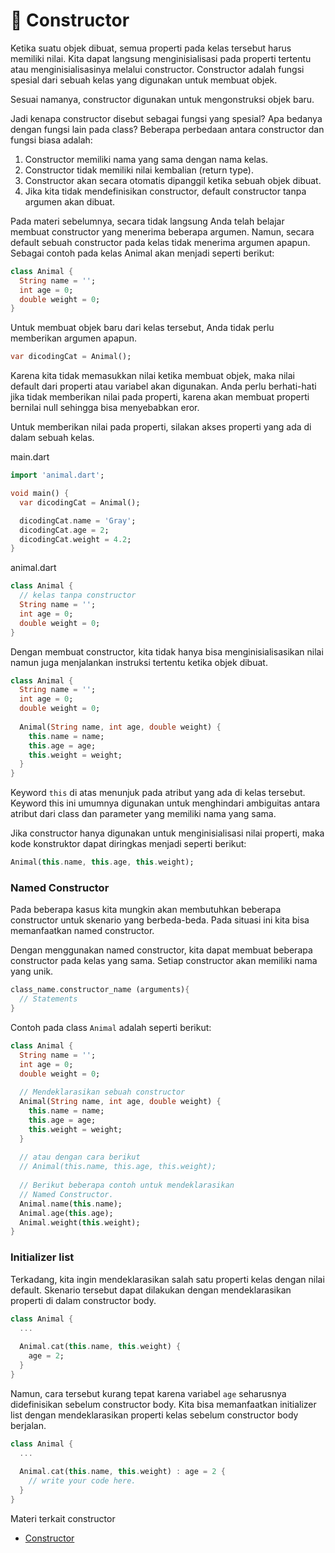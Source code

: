 # 📍 Constructor

Ketika suatu objek dibuat, semua properti pada kelas tersebut harus memiliki nilai. Kita dapat langsung menginisialisasi pada properti tertentu atau menginisialisasinya melalui constructor. Constructor adalah fungsi spesial dari sebuah kelas yang digunakan untuk membuat objek. 

Sesuai namanya, constructor digunakan untuk mengonstruksi objek baru.

Jadi kenapa constructor disebut sebagai fungsi yang spesial? Apa bedanya dengan fungsi lain pada class? Beberapa perbedaan antara constructor dan fungsi biasa adalah:

1. Constructor memiliki nama yang sama dengan nama kelas.
2. Constructor tidak memiliki nilai kembalian (return type).
3. Constructor akan secara otomatis dipanggil ketika sebuah objek dibuat.
4. Jika kita tidak mendefinisikan constructor, default constructor tanpa argumen akan dibuat.

Pada materi sebelumnya, secara tidak langsung Anda telah belajar membuat constructor yang menerima beberapa argumen. Namun, secara default sebuah constructor pada kelas tidak menerima argumen apapun. Sebagai contoh pada kelas Animal akan menjadi seperti berikut:

```dart
class Animal {
  String name = '';
  int age = 0;
  double weight = 0;
}
```

Untuk membuat objek baru dari kelas tersebut, Anda tidak perlu memberikan argumen apapun.

```dart
var dicodingCat = Animal();
```

Karena kita tidak memasukkan nilai ketika membuat objek, maka nilai default dari properti atau variabel akan digunakan. Anda perlu berhati-hati jika tidak memberikan nilai pada properti, karena akan membuat properti bernilai null sehingga bisa menyebabkan eror.

Untuk memberikan nilai pada properti, silakan akses properti yang ada di dalam sebuah kelas.

main.dart

```dart
import 'animal.dart';

void main() {
  var dicodingCat = Animal();

  dicodingCat.name = 'Gray';
  dicodingCat.age = 2;
  dicodingCat.weight = 4.2;
}
```

animal.dart

```dart
class Animal {
  // kelas tanpa constructor
  String name = '';
  int age = 0;
  double weight = 0;
}
```

Dengan membuat constructor, kita tidak hanya bisa menginisialisasikan nilai namun juga menjalankan instruksi tertentu ketika objek dibuat.

```dart
class Animal {
  String name = '';
  int age = 0;
  double weight = 0;
 
  Animal(String name, int age, double weight) {
    this.name = name;
    this.age = age;
    this.weight = weight;
  }
}
```

Keyword `this` di atas menunjuk pada atribut yang ada di kelas tersebut. Keyword this ini umumnya digunakan untuk menghindari ambiguitas antara atribut dari class dan parameter yang memiliki nama yang sama.

Jika constructor hanya digunakan untuk menginisialisasi nilai properti, maka kode konstruktor dapat diringkas menjadi seperti berikut:

```dart
Animal(this.name, this.age, this.weight);
```

### Named Constructor

Pada beberapa kasus kita mungkin akan membutuhkan beberapa constructor untuk skenario yang berbeda-beda. Pada situasi ini kita bisa memanfaatkan named constructor.

Dengan menggunakan named constructor, kita dapat membuat beberapa constructor pada kelas yang sama. Setiap constructor akan memiliki nama yang unik.

```dart
class_name.constructor_name (arguments){
  // Statements
}
```

Contoh pada class `Animal` adalah seperti berikut:

```dart
class Animal {
  String name = '';
  int age = 0;
  double weight = 0;
 
  // Mendeklarasikan sebuah constructor
  Animal(String name, int age, double weight) {
    this.name = name;
    this.age = age;
    this.weight = weight;
  }
 
  // atau dengan cara berikut
  // Animal(this.name, this.age, this.weight);
 
  // Berikut beberapa contoh untuk mendeklarasikan
  // Named Constructor.
  Animal.name(this.name);
  Animal.age(this.age);
  Animal.weight(this.weight);
}
```

### Initializer list

Terkadang, kita ingin mendeklarasikan salah satu properti kelas dengan nilai default. Skenario tersebut dapat dilakukan dengan mendeklarasikan properti di dalam constructor body.

```dart
class Animal {
  ...
 
  Animal.cat(this.name, this.weight) {
    age = 2;
  }
}
```

Namun, cara tersebut kurang tepat karena variabel `age` seharusnya didefinisikan sebelum constructor body. Kita bisa memanfaatkan initializer list dengan mendeklarasikan properti kelas sebelum constructor body berjalan.

```dart
class Animal {
  ...
 
  Animal.cat(this.name, this.weight) : age = 2 {
    // write your code here.
  }
}
```

Materi terkait constructor
* [Constructor](https://dart.dev/language/constructors)